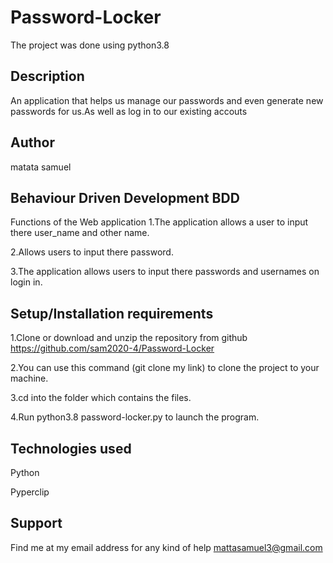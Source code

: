 # Password-Locker

The project was done using python3.8 

## Description
An application that helps us manage our passwords and even generate new passwords for us.As well as log in to our existing accouts

## Author
matata samuel

## Behaviour Driven Development BDD
Functions of the Web application
1.The application allows a user to input there user_name and other name.

2.Allows users to input there password.

3.The application allows users to input there passwords and usernames on login in.

## Setup/Installation requirements
1.Clone or download and unzip the repository from github https://github.com/sam2020-4/Password-Locker

2.You can use this command (git clone my link) to clone the project to your machine.

3.cd into the folder which contains the files.

4.Run python3.8 password-locker.py to launch the program.

## Technologies used
Python

Pyperclip

## Support
Find me at my email address for any kind of help mattasamuel3@gmail.com
